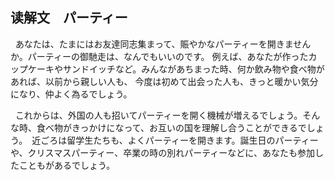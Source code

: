 ## 读解文　パーティー

&nbsp;&nbsp;あなたは、たまにはお友達同志集まって、賑やかなパーティーを開きませんか。パーティーの御馳走は、なんでもいいのです。
例えば、あなたが作ったカップケーキやサンドイッチなど。みんながあちまった時、何か飲み物や食べ物があれば、以前から親しい人も、
今度は初めて出会った人も、きっと暖かい気分になり、仲よく為るでしょう。　　

&nbsp;&nbsp;これからは、外国の人も招いてパーティーを開く機械が増えるでしょう。そんな時、食べ物がきっかけになって、お互いの国を理解し合うことができるでしょう。　近ごろは留学生たちも、よくパーティーを開きます。誕生日のパーティーや、クリスマスパーティー、卒業の時の別れパーティーなどに、あなたも参加したこともがあるでしょう。　